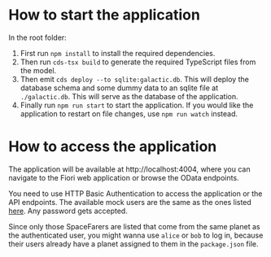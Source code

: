# How to start the application

In the root folder:
1. First run `npm install` to install the required dependencies.
2. Then run `cds-tsx build` to generate the required TypeScript files from the model.
3. Then emit `cds deploy --to sqlite:galactic.db`. This will deploy the database schema and some dummy data to an sqlite file at `./galactic.db`. This will serve as the database of the application.
4. Finally run `npm run start` to start the application. If you would like the application to restart on file changes, use `npm run watch` instead.

# How to access the application

The application will be available at http://localhost:4004, where you can navigate to the Fiori web application or browse the OData endpoints.

You need to use HTTP Basic Authentication to access the application or the API endpoints. The available mock users are the same as the ones listed [here](https://cap.cloud.sap/docs/node.js/authentication#mock-users). Any password gets accepted.

Since only those SpaceFarers are listed that come from the same planet as the authenticated user, you might wanna use `alice` or `bob` to log in, because their users already have a planet assigned to them in the `package.json` file.
